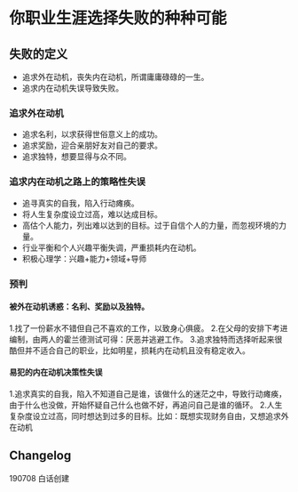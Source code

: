 # 你职业生涯选择失败的种种可能

## 失败的定义  
- 追求外在动机，丧失内在动机，所谓庸庸碌碌的一生。
- 追求内在动机失误导致失败。

### 追求外在动机  
- 追求名利，以求获得世俗意义上的成功。
- 追求奖励，迎合亲朋好友对自己的要求。
- 追求独特，想要显得与众不同。

### 追求内在动机之路上的策略性失误  
- 追寻真实的自我，陷入行动瘫痪。
- 将人生复杂度设立过高，难以达成目标。
- 高估个人能力，列出难以达到的目标。过于自信个人的力量，而忽视环境的力量。
- 行业平衡和个人兴趣平衡失调，严重损耗内在动机。
- 积极心理学：兴趣+能力+领域+导师

### 预判
#### 被外在动机诱惑：名利、奖励以及独特。
1.找了一份薪水不错但自己不喜欢的工作，以致身心俱疲。
2.在父母的安排下考进编制，由两人的霍兰德测试可得：厌恶并逃避工作。
3.追求独特而选择听起来很酷但并不适合自己的职业，比如明星，损耗内在动机且没有稳定收入。

#### 易犯的内在动机决策性失误
1.追求真实的自我，陷入不知道自己是谁，该做什么的迷茫之中，导致行动瘫痪，由于什么也没做，开始怀疑自己什么也做不好，再追问自己是谁的循环。
2.人生复杂度设立过高，同时想达到过多的目标。比如：既想实现财务自由，又想追求外在动机

## Changelog

190708 白话创建
